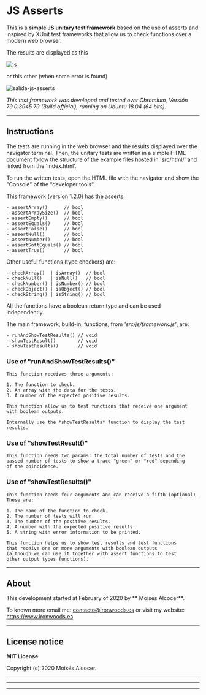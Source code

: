 # JS Asserts

This is a **simple JS unitary test framework** based on the use of
asserts and inspired by XUnit test frameworks that allow us to check
functions over a modern web browser.


The results are displayed as this

![js ](https://user-images.githubusercontent.com/7187599/73694188-df826880-46d7-11ea-9f80-b216c051681d.png)


or this other (when some error is found)

![salida-js-asserts](https://user-images.githubusercontent.com/7187599/73694190-df826880-46d7-11ea-9787-97e89da522d3.png)


*This test framework was developed and tested over Chromium,
Versión 79.0.3945.79 (Build official), running on Ubuntu 18.04 (64 bits).*

***
## Instructions

The tests are running in the web browser and the results displayed over
the navigator terminal. Then, the unitary tests are written in a simple HTML
document follow the structure of the example files hosted in 'src/html/'
and linked from the 'index.html'.

To run the written tests, open the HTML file with the navigator and show
the "Console" of the "developer tools".

This framework (version 1.2.0) has the asserts:

    - assertArray()      // bool
    - assertArraySize()  // bool
    - assertEmpty()      // bool
    - assertEquals()     // bool
    - assertFalse()      // bool
    - assertNull()       // bool
    - assertNumber()     // bool
    - assertSoftEquals() // bool
    - assertTrue()       // bool

Other useful functions (type checkers) are:

    - checkArray()  | isArray()  // bool
    - checkNull()   | isNull()   // bool
    - checkNumber() | isNumber() // bool
    - checkObject() | isObject() // bool
    - checkString() | isString() // bool

All the functions have a boolean return type and can be used independently.


The main framework, build-in, functions, from *'src/js/framework.js'*, are:

    - runAndShowTestResults() // void
    - showTestResult()        // void
    - showTestResults()       // void

### Use of "runAndShowTestResults()"
    This function receives three arguments:

    1. The function to check.
    2. An array with the data for the tests.
    3. A number of the expected positive results.

    This function allow us to test functions that receive one argument
    with boolean outputs.

    Internally use the *showTestResults* function to display the test results.

### Use of "showTestResult()"
    This function needs two params: the total number of tests and the
    passed number of tests to show a trace "green" or "red" depending
    of the coincidence.

### Use of "showTestResults()"
    This function needs four arguments and can receive a fifth (optional).
    These are:

    1. The name of the function to check.
    2. The number of tests will run.
    3. The number of the positive results.
    4. A number with the expected positive results.
    5. A string with error information to be printed.

    This function helps us to show test results and test functions
    that receive one or more arguments with boolean outputs
    (although we can use it together with assert functions to test
    other output types functions).

***
## About

This development started at February of 2020 by ** Moisés Alcocer**.

To known more email me: contacto@ironwoods.es or visit my website:
https://www.ironwoods.es

***
## License notice

**MIT License**

Copyright (c) 2020 Moisés Alcocer.

***
***
***

